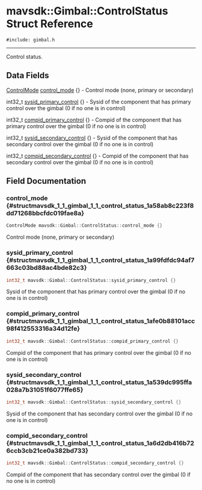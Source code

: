 # mavsdk::Gimbal::ControlStatus Struct Reference
`#include: gimbal.h`

----


Control status. 


## Data Fields


[ControlMode](classmavsdk_1_1_gimbal.md#classmavsdk_1_1_gimbal_1a01b721086d7de6089aefdeb0fda4cff3) [control_mode](#structmavsdk_1_1_gimbal_1_1_control_status_1a58ab8c223f8dd71268bbcfdc019fae8a) {} - Control mode (none, primary or secondary)

int32_t [sysid_primary_control](#structmavsdk_1_1_gimbal_1_1_control_status_1a99fdfdc94af7663c03bd88ac4bde82c3) {} - Sysid of the component that has primary control over the gimbal (0 if no one is in control)

int32_t [compid_primary_control](#structmavsdk_1_1_gimbal_1_1_control_status_1afe0b88101acc98f412553316a34d12fe) {} - Compid of the component that has primary control over the gimbal (0 if no one is in control)

int32_t [sysid_secondary_control](#structmavsdk_1_1_gimbal_1_1_control_status_1a539dc995ffa028a7b31051f6077ffe65) {} - Sysid of the component that has secondary control over the gimbal (0 if no one is in control)

int32_t [compid_secondary_control](#structmavsdk_1_1_gimbal_1_1_control_status_1a6d2db416b726ccb3cb21ce0a382bd733) {} - Compid of the component that has secondary control over the gimbal (0 if no one is in control)


## Field Documentation


### control_mode {#structmavsdk_1_1_gimbal_1_1_control_status_1a58ab8c223f8dd71268bbcfdc019fae8a}

```cpp
ControlMode mavsdk::Gimbal::ControlStatus::control_mode {}
```


Control mode (none, primary or secondary)


### sysid_primary_control {#structmavsdk_1_1_gimbal_1_1_control_status_1a99fdfdc94af7663c03bd88ac4bde82c3}

```cpp
int32_t mavsdk::Gimbal::ControlStatus::sysid_primary_control {}
```


Sysid of the component that has primary control over the gimbal (0 if no one is in control)


### compid_primary_control {#structmavsdk_1_1_gimbal_1_1_control_status_1afe0b88101acc98f412553316a34d12fe}

```cpp
int32_t mavsdk::Gimbal::ControlStatus::compid_primary_control {}
```


Compid of the component that has primary control over the gimbal (0 if no one is in control)


### sysid_secondary_control {#structmavsdk_1_1_gimbal_1_1_control_status_1a539dc995ffa028a7b31051f6077ffe65}

```cpp
int32_t mavsdk::Gimbal::ControlStatus::sysid_secondary_control {}
```


Sysid of the component that has secondary control over the gimbal (0 if no one is in control)


### compid_secondary_control {#structmavsdk_1_1_gimbal_1_1_control_status_1a6d2db416b726ccb3cb21ce0a382bd733}

```cpp
int32_t mavsdk::Gimbal::ControlStatus::compid_secondary_control {}
```


Compid of the component that has secondary control over the gimbal (0 if no one is in control)

